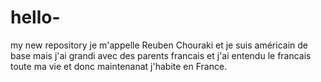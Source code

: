 # hello-
my new repository 
je m'appelle Reuben Chouraki et je suis américain de base mais j'ai grandi avec des parents francais et j'ai entendu le francais toute ma vie et donc maintenanat j'habite en France. 
